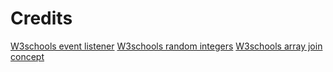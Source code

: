 # Credits

[W3schools event listener](https://www.w3schools.com/js/tryit.asp?filename=tryjs_addeventlistener_add)
[W3schools random integers](https://www.w3schools.com/js/js_random.asp)
[W3schools array join concept](https://www.w3schools.com/jsref/jsref_join.asp)